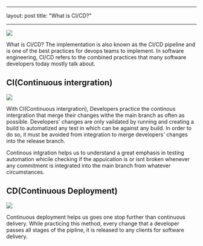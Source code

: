 ---
layout: post
title: "What is CI/CD?"


----
<img src="https://image.slidesharecdn.com/swag-cicd-oncoscape-160527152155/95/anatomy-of-a-continuous-integration-and-delivery-cicd-pipeline-9-638.jpg?cb=1464363420">

What is CI/CD? The implementation is also known as the CI/CD pipeline and is one of the best practices for devops teams to implement.
In software engineering, CI/CD refers to the combined practices that many software developers today mostly talk about. 

## CI(Continuous intergration)

<img src="https://www.rightscale.com/blog/sites/default/files/Automating%20Infrastructure%20as%20Code%20v2.png">

With CI(Continuous intergration), Developers practice the continous intergration that merge their changes withe the main branch as often as possible.
Developers' changes are only vaildated by running and creating a build to automatized any test in which can be against any build. In order to do so, it 
must be avoided from integration to merge developers' changes into the release branch.

Continous intgration helps us to understand a great emphasis in testing automation whicile checking if the appuication is or isnt broken whenever any commitment
is integrated into the main branch from whatever circumstances. 

## CD(Continuous Deployment)

<img src="https://notafactoryanymore.files.wordpress.com/2014/08/cdvscd1.png">

Continuous deployment helps us goes one stop further than continuous delivery. While practicing this method, every change that a developer passes all stages of the pipline, it is 
released to any clients for software delivery. 
